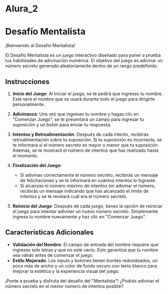 # Alura_2
# Desafío Mentalista

¡Bienvenido al Desafío Mentalista!

El Desafío Mentalista es un juego interactivo diseñado para poner a prueba tus habilidades de adivinación numérica. El objetivo del juego es adivinar un número secreto generado aleatoriamente dentro de un rango predefinido.

## Instrucciones

1. **Inicio del Juego**: Al iniciar el juego, se te pedirá que ingreses tu nombre. Este será el nombre que se usará durante todo el juego para dirigirte personalmente.

2. **Adivinanza**: Una vez que ingreses tu nombre y hagas clic en "Comenzar Juego", se te presentará un campo para ingresar tu suposición y un botón para enviar tu respuesta.

3. **Intentos y Retroalimentación**: Después de cada intento, recibirás retroalimentación sobre tu suposición. Si tu suposición es incorrecta, se te informará si el número secreto es mayor o menor que tu suposición. Además, se te mostrará el número de intentos que has realizado hasta el momento.

4. **Finalización del Juego**:
   - Si adivinas correctamente el número secreto, recibirás un mensaje de felicitaciones y se te informará en cuántos intentos lo lograste.
   - Si alcanzas el número máximo de intentos sin adivinar el número, recibirás un mensaje indicando que has alcanzado el límite de intentos y se te revelará cuál era el número secreto.

5. **Reinicio del Juego**: Después de cada juego, tienes la opción de reiniciar el juego para intentar adivinar un nuevo número secreto. Simplemente ingresa tu nombre nuevamente y haz clic en "Comenzar Juego".

## Características Adicionales

- **Validación del Nombre**: El campo de entrada del nombre requiere que ingreses solo letras y que no esté vacío. Esto garantiza que tu nombre sea válido antes de comenzar el juego.
- **Estilo Mejorado**: Los inputs y botones tienen bordes redondeados, un poco más de ancho y un color de fondo oscuro con texto blanco para mejorar la estética y la experiencia visual del juego.

¡Ponte a prueba y disfruta del desafío del "Mentalista"! ¿Podrás adivinar el número secreto en el menor número de intentos posible?
